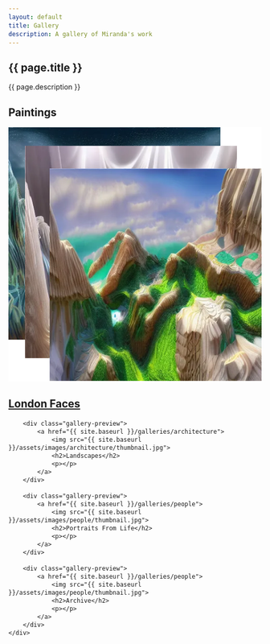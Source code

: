 ```yaml
---
layout: default
title: Gallery
description: A gallery of Miranda's work
---
```


<section class="gallery-index">
    <h1>{{ page.title }}</h1>
    <p>{{ page.description }}</p>
    <h2>Paintings</h2>
    <div class="gallery-list">
        <div class="gallery-preview">
            <a href="{{ site.baseurl }}/galleries/nature">
                <img src="/images/london_faces/outputfig.png">
                <h2>London Faces</h2>
                <p></p>
            </a>
        </div>
        
        <div class="gallery-preview">
            <a href="{{ site.baseurl }}/galleries/architecture">
                <img src="{{ site.baseurl }}/assets/images/architecture/thumbnail.jpg">
                <h2>Landscapes</h2>
                <p></p>
            </a>
        </div>
        
        <div class="gallery-preview">
            <a href="{{ site.baseurl }}/galleries/people">
                <img src="{{ site.baseurl }}/assets/images/people/thumbnail.jpg">
                <h2>Portraits From Life</h2>
                <p></p>
            </a>
        </div>

        <div class="gallery-preview">
            <a href="{{ site.baseurl }}/galleries/people">
                <img src="{{ site.baseurl }}/assets/images/people/thumbnail.jpg">
                <h2>Archive</h2>
                <p></p>
            </a>
        </div>
    </div>
</section>